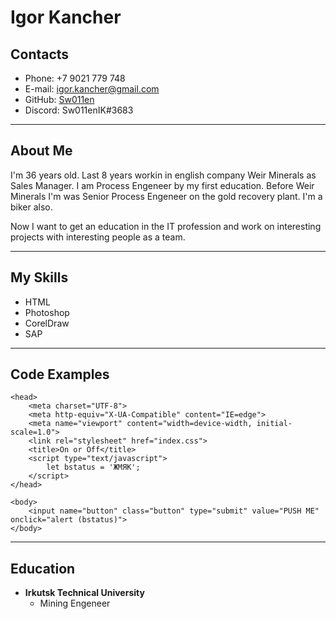 # Igor Kancher

## Contacts
* Phone: +7 9021 779 748
* E-mail: igor.kancher@gmail.com
* GitHub: [Sw011en](https://github.com/Sw011en "GitHub Account")
* Discord: Sw011enIK#3683

****

## About Me

I'm 36 years old. Last 8 years workin in english company Weir Minerals as Sales Manager. I am Process Engeneer by my first education. Before Weir Minerals I'm was Senior Process Engeneer on the gold recovery plant. I'm a biker also.

Now I want to get an education in the IT profession and work on interesting projects with interesting people as a team.

***

## My Skills

* HTML
* Photoshop
* CorelDraw
* SAP

***

## Code Examples

```
<head>
    <meta charset="UTF-8">
    <meta http-equiv="X-UA-Compatible" content="IE=edge">
    <meta name="viewport" content="width=device-width, initial-scale=1.0">
    <link rel="stylesheet" href="index.css">
    <title>On or Off</title>
    <script type="text/javascript">
        let bstatus = 'ЖМЯК';
    </script>
</head>

<body>
    <input name="button" class="button" type="submit" value="PUSH ME" onclick="alert (bstatus)">
</body>

```
***

## Education

* __Irkutsk Technical University__
    + Mining Engeneer
